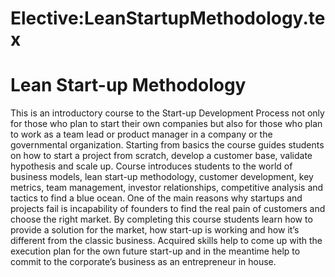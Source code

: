 






Elective:LeanStartupMethodology.tex
===================================






Lean Start-up Methodology
=========================


This is an introductory course to the Start-up Development Process not only for those who plan to start their own companies but also for those who plan to work as a team lead or product manager in a company or the governmental organization. Starting from basics the course guides students on how to start a project from scratch, develop a customer base, validate hypothesis and scale up. Course introduces students to the world of business models, lean start-up methodology, customer development, key metrics, team management, investor relationships, competitive analysis and tactics to find a blue ocean. One of the main reasons why startups and projects fail is incapability of founders to find the real pain of customers and choose the right market. By completing this course students learn how to provide a solution for the market, how start-up is working and how it’s different from the classic business. Acquired skills help to come up with the execution plan for the own future start-up and in the meantime help to commit to the corporate’s business as an entrepreneur in house.











